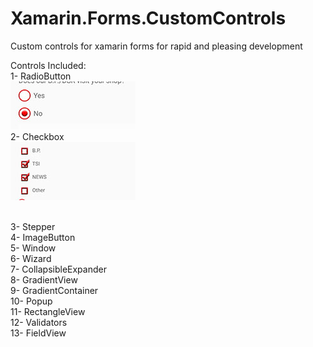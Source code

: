 # Xamarin.Forms.CustomControls
<p>Custom controls for xamarin forms for rapid and pleasing development</p>
<p>Controls Included:<br />1- RadioButton

<br />
  <img src="screenshot-1548241447447.jpg" width=200px/>
  <br />
2- Checkbox
  <br />
  <img src="screenshot-1548241837975.jpg" width=200px/>
  
  <br />3- Stepper<br />4- ImageButton<br />5- Window<br />6- Wizard<br />7- CollapsibleExpander<br />8- GradientView<br />9- GradientContainer<br />10- Popup<br />11- RectangleView<br />12- Validators<br />13- FieldView</p>
